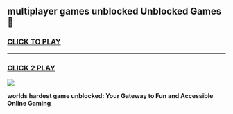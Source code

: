 
## multiplayer games unblocked Unblocked Games👋
<h3>
<a href="https://premium.freeplayer.one?title=multiplayer_games_unblocked&ref=16F">CLICK TO PLAY</a></h3>
<hr>

<h3>
<a href="https://premium.freeplayer.one?title=multiplayer_games_unblocked&ref=16F">CLICK 2 PLAY</a>
  
</h3>

<a href="https://premium.freeplayer.one?title=multiplayer_games_unblocked&ref=16F/"><img src="https://clearcache.store/games.png"></a>


**worlds hardest game unblocked: Your Gateway to Fun and Accessible Online Gaming**
